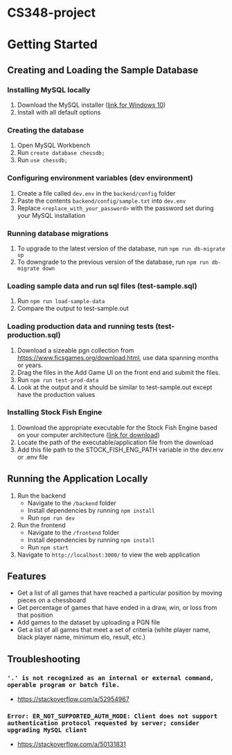 # CS348-project
# Getting Started
## Creating and Loading the Sample Database

### Installing MySQL locally

1. Download the MySQL installer ([link for Windows 10](https://dev.mysql.com/get/Downloads/MySQLInstaller/mysql-installer-web-community-8.0.31.0.msi))
2. Install with all default options

### Creating the database

1. Open MySQL Workbench
2. Run `create database chessdb;`
3. Run `use chessdb;`

### Configuring environment variables (dev environment)

1. Create a file called `dev.env` in the `backend/config` folder
2. Paste the contents `backend/config/sample.txt` into `dev.env`
3. Replace `<replace_with_your_password>` with the password set during your MySQL installation

### Running database migrations

1. To upgrade to the latest version of the database, run `npm run db-migrate up`
2. To downgrade to the previous version of the database, run `npm run db-migrate down`

### Loading sample data and run sql files (test-sample.sql)

1. Run `npm run load-sample-data`
2. Compare the output to test-sample.out

### Loading production data and running tests (test-production.sql)

1. Download a sizeable pgn collection from https://www.ficsgames.org/download.html, use data spanning months or years.
2. Drag the files in the Add Game UI on the front end and submit the files.
3. Run `npm run test-prod-data`
4. Look at the output and it should be similar to test-sample.out except have the production values

### Installing Stock Fish Engine

1. Download the appropriate executable for the Stock Fish Engine based on your computer architecture ([link for download](https://stockfishchess.org/download/))
2. Locate the path of the executable/application file from the download
3. Add this file path to the STOCK_FISH_ENG_PATH variable in the dev.env or .env file

## Running the Application Locally

1. Run the backend
    - Navigate to the `/backend` folder
    - Install dependencies by running `npm install`
    - Run `npm run dev`
2. Run the frontend
    - Navigate to the `/frontend` folder
    - Install dependencies by running `npm install`
    - Run `npm start`
3. Navigate to `http://localhost:3000/` to view the web application



## Features

- Get a list of all games that have reached a particular position by moving pieces on a chessboard
- Get percentage of games that have ended in a draw, win, or loss from that position
- Add games to the dataset by uploading a PGN file
- Get a list of all games that meet a set of criteria (white player name, black player name, minimum elo, result, etc.)

## Troubleshooting

### `'.' is not recognized as an internal or external command, operable program or batch file.`

- <https://stackoverflow.com/a/52954967>

### `Error: ER_NOT_SUPPORTED_AUTH_MODE: Client does not support authentication protocol requested by server; consider upgrading MySQL client`

- <https://stackoverflow.com/a/50131831>
